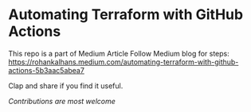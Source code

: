# Automating Terraform with GitHub Actions

This repo is a part of Medium Article
Follow Medium blog for steps: https://rohankalhans.medium.com/automating-terraform-with-github-actions-5b3aac5abea7

Clap and share if you find it useful.

_Contributions are most welcome_
